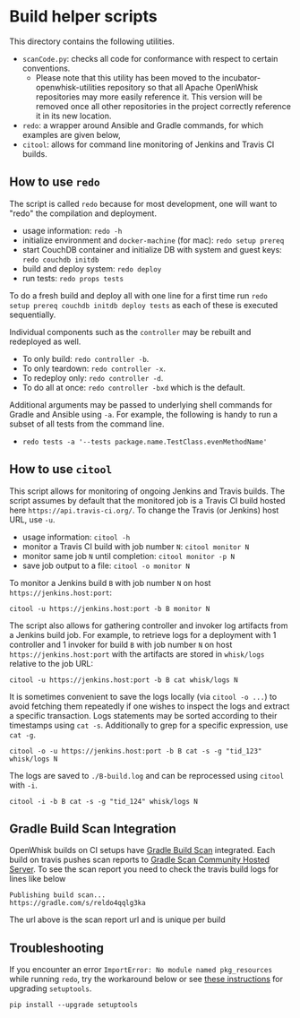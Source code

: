 <!--
#
# Licensed to the Apache Software Foundation (ASF) under one or more contributor 
# license agreements.  See the NOTICE file distributed with this work for additional 
# information regarding copyright ownership.  The ASF licenses this file to you
# under the Apache License, Version 2.0 (the # "License"); you may not use this 
# file except in compliance with the License.  You may obtain a copy of the License 
# at:
#
# http://www.apache.org/licenses/LICENSE-2.0
#
# Unless required by applicable law or agreed to in writing, software distributed 
# under the License is distributed on an "AS IS" BASIS, WITHOUT WARRANTIES OR 
# CONDITIONS OF ANY KIND, either express or implied.  See the License for the
# specific language governing permissions and limitations under the License.
#
-->

# Build helper scripts

This directory contains the following utilities.
- `scanCode.py`: checks all code for conformance with respect to certain conventions.
   - Please note that this utility has been moved to the incubator-openwhisk-utilities repository so that all Apache OpenWhisk repositories may more easily reference it. This version will be removed once all other repositories in the project correctly reference it in its new location.
- `redo`: a wrapper around Ansible and Gradle commands, for which examples are given below,
- `citool`: allows for command line monitoring of Jenkins and Travis CI builds.

## How to use `redo`

The script is called `redo` because for most development, one will want to "redo" the compilation and deployment.

- usage information: `redo -h`
- initialize environment and `docker-machine` (for mac): `redo setup prereq`
- start CouchDB container and initialize DB with system and guest keys: `redo couchdb initdb`
- build and deploy system: `redo deploy`
- run tests: `redo props tests`

To do a fresh build and deploy all with one line for a first time run `redo setup prereq couchdb initdb deploy tests` as each of these is executed sequentially.

Individual components such as the `controller` may be rebuilt and redeployed as well.

  * To only build: `redo controller -b`.
  * To only teardown: `redo controller -x`.
  * To redeploy only: `redo controller -d`.
  * To do all at once: `redo controller -bxd` which is the default.

Additional arguments may be passed to underlying shell commands for Gradle and Ansible using `-a`.
For example, the following is handy to run a subset of all tests from the command line.

  * `redo tests -a '--tests package.name.TestClass.evenMethodName'`

## How to use `citool`

This script allows for monitoring of ongoing Jenkins and Travis builds.
The script assumes by default that the monitored job is a Travis CI build hosted here `https://api.travis-ci.org/`.
To change the Travis (or Jenkins) host URL, use `-u`.

- usage information: `citool -h`
- monitor a Travis CI build with job number `N`: `citool monitor N`
- monitor same job `N` until completion: `citool monitor -p N`
- save job output to a file: `citool -o monitor N`

To monitor a Jenkins build `B` with job number `N` on host `https://jenkins.host:port`:
```
citool -u https://jenkins.host:port -b B monitor N
```

The script also allows for gathering controller and invoker log artifacts from a Jenkins build job. For example,
to retrieve logs for a deployment with 1 controller and 1 invoker for build `B` with job number `N` on
host `https://jenkins.host:port` with the artifacts are stored in `whisk/logs` relative to the job URL:

```
citool -u https://jenkins.host:port -b B cat whisk/logs N
```

It is sometimes convenient to save the logs locally (via `citool -o ...`) to avoid fetching them repeatedly if one wishes
to inspect the logs and extract a specific transaction. Logs statements may be sorted according to their timestamps using `cat -s`.
Additionally to grep for a specific expression, use `cat -g`.

```
citool -o -u https://jenkins.host:port -b B cat -s -g "tid_123" whisk/logs N
```

The logs are saved to `./B-build.log` and can be reprocessed using `citool` with `-i`.

```
citool -i -b B cat -s -g "tid_124" whisk/logs N
```

## Gradle Build Scan Integration

OpenWhisk builds on CI setups have [Gradle Build Scan](https://gradle.com/build-scans) integrated. Each build on travis pushes scan reports to
[Gradle Scan Community Hosted Server](https://scans.gradle.com). To see the scan report you need to check the travis build logs for lines like
below 

```
Publishing build scan...
https://gradle.com/s/reldo4qqlg3ka
```

The url above is the scan report url and is unique per build

## Troubleshooting

If you encounter an error `ImportError: No module named pkg_resources` while running `redo`, try the workaround below
or see [these instructions](https://pypi.python.org/pypi/setuptools/0.9.8#installation-instructions) for upgrading `setuptools`.

```
pip install --upgrade setuptools
```

